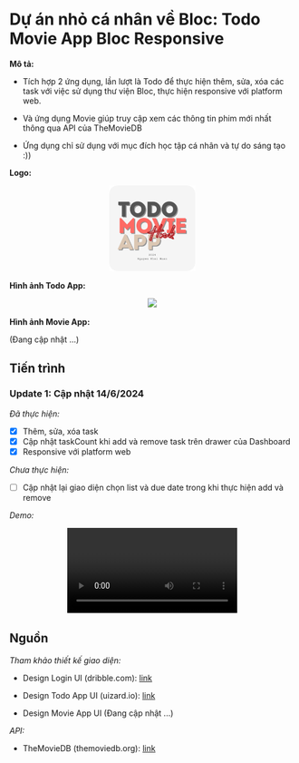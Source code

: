 # Dự án nhỏ cá nhân về Bloc: Todo Movie App Bloc Responsive

**Mô tả:**

- Tích hợp 2 ứng dụng, lần lượt là Todo để thực hiện thêm, sửa, xóa các task với việc sử dụng thư viện Bloc, thực hiện responsive với platform web.

- Và ứng dụng Movie giúp truy cập xem các thông tin phim mới nhất thông qua API của TheMovieDB

- Ứng dụng chỉ sử dụng với mục đích học tập cá nhân và tự do sáng tạo :))

**Logo:**

<p align="center" width="100%">
    <img width="30%" src="./assets/images/logos/logo.png"> 
</p>

**Hình ảnh Todo App:**

<p align="center" width="100%">
    <img src="https://github.com/NguyenKhaiHoan/hnk_bloc_todo_with_responsive/assets/91106338/9eeea41b-436d-4385-ac09-0eec102dc883"> 
</p>

**Hình ảnh Movie App:**

(Đang cập nhật ...)

## Tiến trình

### Update 1: Cập nhật 14/6/2024

_Đã thực hiện:_

- [x] Thêm, sửa, xóa task
- [x] Cập nhật taskCount khi add và remove task trên drawer của Dashboard
- [x] Responsive với platform web

_Chưa thực hiện:_

- [ ] Cập nhật lại giao diện chọn list và due date trong khi thực hiện add và remove

_Demo:_

<p align="center" width="100%">
    <video controls autoplay>
        <source src="./assets/videos/Demo_Todo_Bloc_14_6.mp4" type="video/mp4">
    </video> 
</p>

## Nguồn

_Tham khảo thiết kế giao diện:_

- Design Login UI (dribble.com): [link](https://dribbble.com/shots/12216995-Schedo-Task-Manager-App)

- Design Todo App UI (uizard.io): [link](https://uizard.io/templates/website-templates/to-do-website/)

- Design Movie App UI (Đang cập nhật ...)

_API:_

- TheMovieDB (themoviedb.org): [link](https://www.themoviedb.org/?language=vi)
